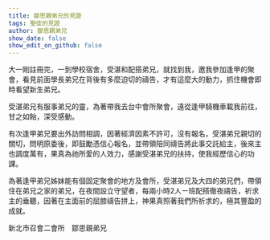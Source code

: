 ```yaml
---
title: 鄒思親弟兄的見證
tags: 聖徒的見證
author: 鄒思親弟兄
show_date: false
show_edit_on_github: false
---
```


大一剛註冊完，一到學校宿舍，受湛和配搭弟兄，就找到我，邀我參加逢甲的聚會，看見前面學長弟兄在背後有多麼迫切的禱告，才有這麼大的動力，抓住機會即時看望新生弟兄。

受湛弟兄有服事弟兄的靈，為著帶我去台中會所聚會，遠從逢甲騎機車載我前往，甘之如飴，深受感動。

有次逢甲弟兄要出外訪問相調，因著經濟因素不許可，沒有報名，受湛弟兄親切的關切，問明原委後，即鼓勵憑信心報名，並帶領陪同禱告將此事交託給主，後來主也調度萬有，果真為祂所愛的人效力，感謝受湛弟兄的扶持，使我經歷信心的功課。

為著逢甲弟兄姊妹能有個固定聚會的地方及會所，受湛弟兄及大四的弟兄們，帶領住在弟兄之家的弟兄，在夜間設立守望者，每兩小時2人ㄧ班配搭徹夜禱告，祈求主的垂聽，因著在主面前的屈膝禱告拼上，神果真照著我們所祈求的，極其豐盈的成就。

新北市召會二會所　鄒思親弟兄

